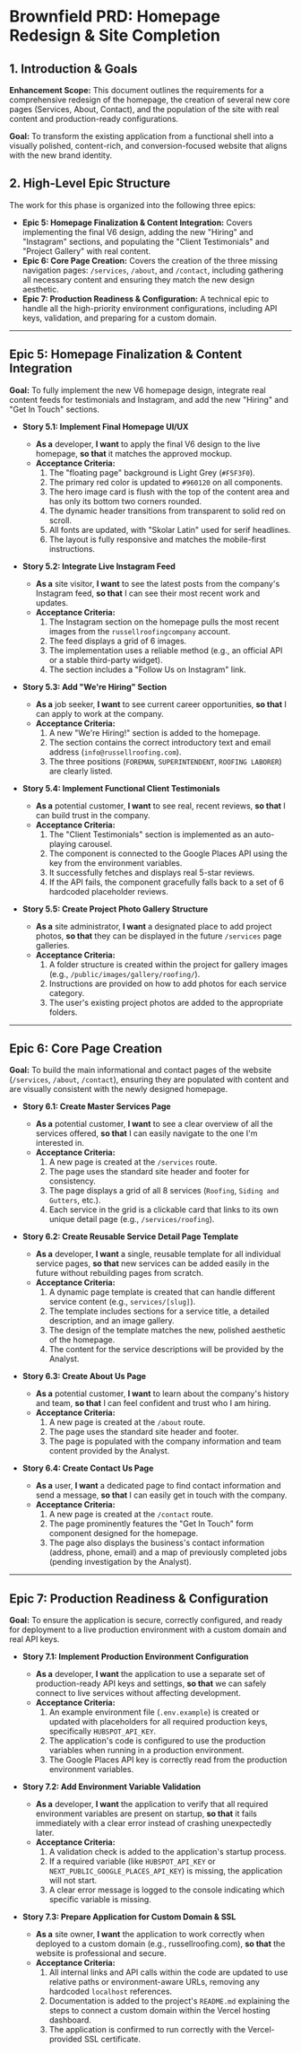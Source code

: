 # Brownfield PRD: Homepage Redesign & Site Completion

## 1. Introduction & Goals

**Enhancement Scope:** This document outlines the requirements for a comprehensive redesign of the homepage, the creation of several new core pages (Services, About, Contact), and the population of the site with real content and production-ready configurations.

**Goal:** To transform the existing application from a functional shell into a visually polished, content-rich, and conversion-focused website that aligns with the new brand identity.

## 2. High-Level Epic Structure

The work for this phase is organized into the following three epics:

* **Epic 5: Homepage Finalization & Content Integration:** Covers implementing the final V6 design, adding the new "Hiring" and "Instagram" sections, and populating the "Client Testimonials" and "Project Gallery" with real content.
* **Epic 6: Core Page Creation:** Covers the creation of the three missing navigation pages: `/services`, `/about`, and `/contact`, including gathering all necessary content and ensuring they match the new design aesthetic.
* **Epic 7: Production Readiness & Configuration:** A technical epic to handle all the high-priority environment configurations, including API keys, validation, and preparing for a custom domain.

---

## Epic 5: Homepage Finalization & Content Integration

**Goal:** To fully implement the new V6 homepage design, integrate real content feeds for testimonials and Instagram, and add the new "Hiring" and "Get In Touch" sections.

* **Story 5.1: Implement Final Homepage UI/UX**
    * **As a** developer, **I want** to apply the final V6 design to the live homepage, **so that** it matches the approved mockup.
    * **Acceptance Criteria:**
        1.  The "floating page" background is Light Grey (`#F5F3F0`).
        2.  The primary red color is updated to `#960120` on all components.
        3.  The hero image card is flush with the top of the content area and has only its bottom two corners rounded.
        4.  The dynamic header transitions from transparent to solid red on scroll.
        5.  All fonts are updated, with "Skolar Latin" used for serif headlines.
        6.  The layout is fully responsive and matches the mobile-first instructions.

* **Story 5.2: Integrate Live Instagram Feed**
    * **As a** site visitor, **I want** to see the latest posts from the company's Instagram feed, **so that** I can see their most recent work and updates.
    * **Acceptance Criteria:**
        1.  The Instagram section on the homepage pulls the most recent images from the `russellroofingcompany` account.
        2.  The feed displays a grid of 6 images.
        3.  The implementation uses a reliable method (e.g., an official API or a stable third-party widget).
        4.  The section includes a "Follow Us on Instagram" link.

* **Story 5.3: Add "We're Hiring" Section**
    * **As a** job seeker, **I want** to see current career opportunities, **so that** I can apply to work at the company.
    * **Acceptance Criteria:**
        1.  A new "We're Hiring!" section is added to the homepage.
        2.  The section contains the correct introductory text and email address (`info@russellroofing.com`).
        3.  The three positions (`FOREMAN`, `SUPERINTENDENT`, `ROOFING LABORER`) are clearly listed.

* **Story 5.4: Implement Functional Client Testimonials**
    * **As a** potential customer, **I want** to see real, recent reviews, **so that** I can build trust in the company.
    * **Acceptance Criteria:**
        1.  The "Client Testimonials" section is implemented as an auto-playing carousel.
        2.  The component is connected to the Google Places API using the key from the environment variables.
        3.  It successfully fetches and displays real 5-star reviews.
        4.  If the API fails, the component gracefully falls back to a set of 6 hardcoded placeholder reviews.

* **Story 5.5: Create Project Photo Gallery Structure**
    * **As a** site administrator, **I want** a designated place to add project photos, **so that** they can be displayed in the future `/services` page galleries.
    * **Acceptance Criteria:**
        1.  A folder structure is created within the project for gallery images (e.g., `/public/images/gallery/roofing/`).
        2.  Instructions are provided on how to add photos for each service category.
        3.  The user's existing project photos are added to the appropriate folders.

---

## Epic 6: Core Page Creation

**Goal:** To build the main informational and contact pages of the website (`/services`, `/about`, `/contact`), ensuring they are populated with content and are visually consistent with the newly designed homepage.

* **Story 6.1: Create Master Services Page**
    * **As a** potential customer, **I want** to see a clear overview of all the services offered, **so that** I can easily navigate to the one I'm interested in.
    * **Acceptance Criteria:**
        1.  A new page is created at the `/services` route.
        2.  The page uses the standard site header and footer for consistency.
        3.  The page displays a grid of all 8 services (`Roofing`, `Siding and Gutters`, etc.).
        4.  Each service in the grid is a clickable card that links to its own unique detail page (e.g., `/services/roofing`).

* **Story 6.2: Create Reusable Service Detail Page Template**
    * **As a** developer, **I want** a single, reusable template for all individual service pages, **so that** new services can be added easily in the future without rebuilding pages from scratch.
    * **Acceptance Criteria:**
        1.  A dynamic page template is created that can handle different service content (e.g., `services/[slug]`).
        2.  The template includes sections for a service title, a detailed description, and an image gallery.
        3.  The design of the template matches the new, polished aesthetic of the homepage.
        4.  The content for the service descriptions will be provided by the Analyst.

* **Story 6.3: Create About Us Page**
    * **As a** potential customer, **I want** to learn about the company's history and team, **so that** I can feel confident and trust who I am hiring.
    * **Acceptance Criteria:**
        1.  A new page is created at the `/about` route.
        2.  The page uses the standard site header and footer.
        3.  The page is populated with the company information and team content provided by the Analyst.

* **Story 6.4: Create Contact Us Page**
    * **As a** user, **I want** a dedicated page to find contact information and send a message, **so that** I can easily get in touch with the company.
    * **Acceptance Criteria:**
        1.  A new page is created at the `/contact` route.
        2.  The page prominently features the "Get In Touch" form component designed for the homepage.
        3.  The page also displays the business's contact information (address, phone, email) and a map of previously completed jobs (pending investigation by the Analyst).

---

## Epic 7: Production Readiness & Configuration

**Goal:** To ensure the application is secure, correctly configured, and ready for deployment to a live production environment with a custom domain and real API keys.

* **Story 7.1: Implement Production Environment Configuration**
    * **As a** developer, **I want** the application to use a separate set of production-ready API keys and settings, **so that** we can safely connect to live services without affecting development.
    * **Acceptance Criteria:**
        1.  An example environment file (`.env.example`) is created or updated with placeholders for all required production keys, specifically `HUBSPOT_API_KEY`.
        2.  The application's code is configured to use the production variables when running in a production environment.
        3.  The Google Places API key is correctly read from the production environment variables.

* **Story 7.2: Add Environment Variable Validation**
    * **As a** developer, **I want** the application to verify that all required environment variables are present on startup, **so that** it fails immediately with a clear error instead of crashing unexpectedly later.
    * **Acceptance Criteria:**
        1.  A validation check is added to the application's startup process.
        2.  If a required variable (like `HUBSPOT_API_KEY` or `NEXT_PUBLIC_GOOGLE_PLACES_API_KEY`) is missing, the application will not start.
        3.  A clear error message is logged to the console indicating which specific variable is missing.

* **Story 7.3: Prepare Application for Custom Domain & SSL**
    * **As a** site owner, **I want** the application to work correctly when deployed to a custom domain (e.g., russellroofing.com), **so that** the website is professional and secure.
    * **Acceptance Criteria:**
        1.  All internal links and API calls within the code are updated to use relative paths or environment-aware URLs, removing any hardcoded `localhost` references.
        2.  Documentation is added to the project's `README.md` explaining the steps to connect a custom domain within the Vercel hosting dashboard.
        3.  The application is confirmed to run correctly with the Vercel-provided SSL certificate.